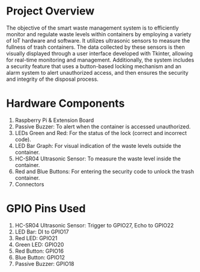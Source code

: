# Project Overview
The objective of the smart waste management system is to efficiently monitor and regulate waste levels within containers by employing a variety of IoT hardware and software. It utilizes ultrasonic sensors to measure the fullness of trash containers. The data collected by these sensors is then visually displayed through a user interface developed with Tkinter, allowing for real-time monitoring and management. Additionally, the system includes a security feature that uses a button-based locking mechanism and an alarm system to alert unauthorized access, and then ensures the security and integrity of the disposal process.

# Hardware Components
1. Raspberry Pi & Extension Board
2. Passive Buzzer: To alert when the container is accessed unauthorized.
3. LEDs Green and Red: For the status of the lock (correct and incorrect code).
4. LED Bar Graph: For visual indication of the waste levels outside the container.
5. HC-SR04 Ultrasonic Sensor: To measure the waste level inside the container.
6. Red and Blue Buttons: For entering the security code to unlock the trash container.
7. Connectors

# GPIO Pins Used
1.	HC-SR04 Ultrasonic Sensor: Trigger to GPIO27, Echo to GPIO22
2.	LED Bar: DI to GPIO17
3.	Red LED: GPIO21
4.	Green LED: GPIO20
5.	Red Button: GPIO16
6.	Blue Button: GPIO12
7.	Passive Buzzer: GPIO18
